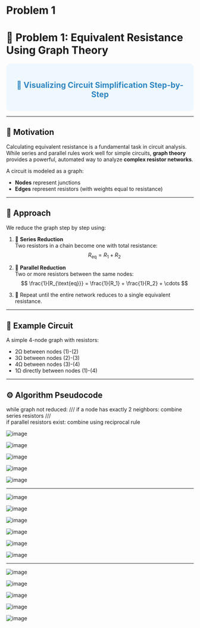 # Problem 1

# 🔌 Problem 1: Equivalent Resistance Using Graph Theory

<div style="background-color: #f0f8ff; padding: 15px; border-radius: 10px;">
<h2 style="color: #2E86C1; text-align: center;">📐 Visualizing Circuit Simplification Step-by-Step</h2>
</div>

---

## 🎯 Motivation

Calculating equivalent resistance is a fundamental task in circuit analysis. While series and parallel rules work well for simple circuits, **graph theory** provides a powerful, automated way to analyze **complex resistor networks**.

A circuit is modeled as a graph:
- **Nodes** represent junctions
- **Edges** represent resistors (with weights equal to resistance)

---

## 🧠 Approach

We reduce the graph step by step using:

1. 🔗 **Series Reduction**  
   Two resistors in a chain become one with total resistance:  
   $$ R_{\text{eq}} = R_1 + R_2 $$

2. 🔁 **Parallel Reduction**  
   Two or more resistors between the same nodes:  
   $$ \frac{1}{R_{\text{eq}}} = \frac{1}{R_1} + \frac{1}{R_2} + \cdots $$

3. 🔄 Repeat until the entire network reduces to a single equivalent resistance.

---

## 🧮 Example Circuit

A simple 4-node graph with resistors:

- 2Ω between nodes (1)-(2)  
- 3Ω between nodes (2)-(3)  
- 4Ω between nodes (3)-(4)  
- 1Ω directly between nodes (1)-(4)

---

## ⚙️ Algorithm Pseudocode


while graph not reduced:
 ///
    if a node has exactly 2 neighbors:
        combine series resistors
 ///       
    if parallel resistors exist:
        combine using reciprocal rule




![image](https://github.com/user-attachments/assets/cb7af229-a28c-4950-ba0e-3153fb5e47d9)






![image](https://github.com/user-attachments/assets/3edaf3ba-c62f-43a3-8d30-560dc46cfbd0)







![image](https://github.com/user-attachments/assets/28e0ec63-bfda-4064-80af-d52aaeb99307)








![image](https://github.com/user-attachments/assets/acb9a471-62dc-46d3-9c59-4d4010486ead)







![image](https://github.com/user-attachments/assets/df9a7a38-3a58-4887-92e8-f3b6c7ad7ecc)





****







![image](https://github.com/user-attachments/assets/3fa34e79-b587-434e-b507-ab33dde73188)









![image](https://github.com/user-attachments/assets/f1a2e90f-4082-48a8-9aaa-f3df2d37f4d7)








![image](https://github.com/user-attachments/assets/0df3838c-711b-46b2-965f-6f879fed6de5)









![image](https://github.com/user-attachments/assets/c202c135-9aa2-4977-9e4a-c9019945541a)







![image](https://github.com/user-attachments/assets/2e63eae1-0b18-4880-8f9f-db627e1fe8b6)










![image](https://github.com/user-attachments/assets/8135dc4a-1cc6-4d8f-bd26-d24a2aaeae4d)



****






![image](https://github.com/user-attachments/assets/85cfc774-4291-412f-9283-f81991304fa2)







![image](https://github.com/user-attachments/assets/cb006959-8a50-4582-a3a6-4ac6ce74968a)








![image](https://github.com/user-attachments/assets/e61b0ff4-ae9f-4afd-9edc-0f19f8adbc76)








![image](https://github.com/user-attachments/assets/ce7fb978-f24c-45c0-938b-c7332d596816)









![image](https://github.com/user-attachments/assets/4a403fbd-54e2-4a98-9981-ac3761893de1)
